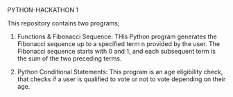 PYTHON-HACKATHON 1

This repository contains two programs;
1. Functions & Fibonacci Sequence: THis Python program generates the Fibonacci sequence up to a specified term n provided by the user. The Fibonacci sequence starts with 0 and 1,
  and each subsequent term is the sum of the two preceding terms.

2. Python Conditional Statements: This program is an age eligibility check, that checks if a user is qualified to vote or not to vote depending on their age.
